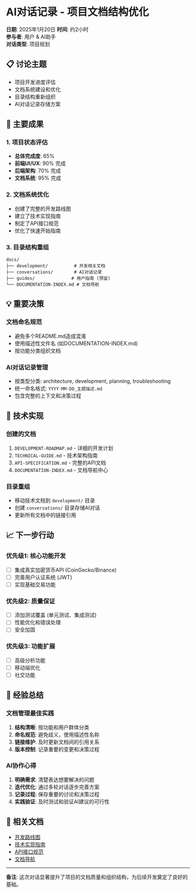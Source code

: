 # AI对话记录 - 项目文档结构优化

**日期**: 2025年1月20日
**时间**: 约2小时  
**参与者**: 用户 & AI助手  
**对话类型**: 项目规划

## 📋 讨论主题

- 项目开发进度评估
- 文档系统建设和优化
- 目录结构重新组织
- AI对话记录存储方案

## 🎯 主要成果

### 1. 项目状态评估
- **总体完成度**: 65%
- **前端UI/UX**: 90% 完成
- **后端架构**: 70% 完成
- **文档系统**: 95% 完成

### 2. 文档系统优化
- 创建了完整的开发路线图
- 建立了技术实现指南
- 制定了API接口规范
- 优化了快速开始指南

### 3. 目录结构重组
```
docs/
├── development/          # 开发相关文档
├── conversations/        # AI对话记录
├── guides/              # 用户指南 (预留)
└── DOCUMENTATION-INDEX.md # 文档导航
```

## 💡 重要决策

### 文档命名规范
- 避免多个README.md造成混淆
- 使用描述性文件名 (如DOCUMENTATION-INDEX.md)
- 按功能分类组织文档

### AI对话记录管理
- 按类型分类: architecture, development, planning, troubleshooting
- 统一命名格式: `YYYY-MM-DD_主题描述.md`
- 包含完整的上下文和决策过程

## 🔧 技术实现

### 创建的文档
1. `DEVELOPMENT-ROADMAP.md` - 详细的开发计划
2. `TECHNICAL-GUIDE.md` - 技术架构指南
3. `API-SPECIFICATION.md` - 完整的API文档
4. `DOCUMENTATION-INDEX.md` - 文档导航中心

### 目录重组
- 移动技术文档到 `development/` 目录
- 创建 `conversations/` 目录存储AI对话
- 更新所有文档中的链接引用

## 📈 下一步行动

### 优先级1: 核心功能开发
- [ ] 集成真实加密货币API (CoinGecko/Binance)
- [ ] 完善用户认证系统 (JWT)
- [ ] 实现基础交易功能

### 优先级2: 质量保证
- [ ] 添加测试覆盖 (单元测试、集成测试)
- [ ] 性能优化和错误处理
- [ ] 安全加固

### 优先级3: 功能扩展
- [ ] 高级分析功能
- [ ] 移动端优化
- [ ] 社交功能

## 📝 经验总结

### 文档管理最佳实践
1. **结构清晰**: 按功能和用户群体分类
2. **命名规范**: 避免歧义，使用描述性名称
3. **链接维护**: 及时更新文档间的引用关系
4. **版本控制**: 记录重要的变更和决策过程

### AI协作心得
1. **明确需求**: 清楚表达想要解决的问题
2. **迭代优化**: 通过多轮对话逐步完善方案
3. **记录过程**: 保存重要的讨论和决策过程
4. **实践验证**: 及时测试和验证AI建议的可行性

## 🔗 相关文档

- [开发路线图](../development/DEVELOPMENT-ROADMAP.md)
- [技术实现指南](../development/TECHNICAL-GUIDE.md)
- [API接口规范](../development/API-SPECIFICATION.md)
- [文档导航](../DOCUMENTATION-INDEX.md)

---

**备注**: 这次对话显著提升了项目的文档质量和组织结构，为后续开发奠定了良好的基础。
